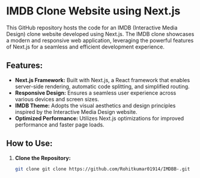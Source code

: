 # IMDB Clone Website using Next.js

This GitHub repository hosts the code for an IMDB (Interactive Media Design) clone website developed using Next.js. The IMDB clone showcases a modern and responsive web application, leveraging the powerful features of Next.js for a seamless and efficient development experience.

## Features:
- **Next.js Framework:** Built with Next.js, a React framework that enables server-side rendering, automatic code splitting, and simplified routing.
- **Responsive Design:** Ensures a seamless user experience across various devices and screen sizes.
- **IMDB Theme:** Adopts the visual aesthetics and design principles inspired by the Interactive Media Design website.
- **Optimized Performance:** Utilizes Next.js optimizations for improved performance and faster page loads.

## How to Use:
1. **Clone the Repository:**
   ```bash
   git clone git clone https://github.com/Rohitkumar01914/IMDBB-.git
